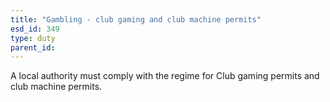 ```yaml
---
title: "Gambling - club gaming and club machine permits"
esd_id: 349
type: duty
parent_id:  
---
```


A local authority must comply with the regime for Club gaming permits and club machine permits. 

